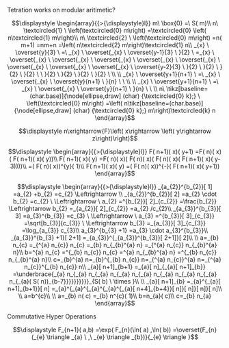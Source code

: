 Tetration works on modular aritimetic?

$$\displaystyle  \begin{array}{{>{\displaystyle}l}}
m\ \box{0} =\ S( m)\\
n\ \textcircled{1} \ \left(\textcircled{0} m\right) =\textcircled{0} \left( n\textcircled{1} m\right)\\
n\ \textcircled{2} \ \left(\textcircled{0} m\right) =n( m+1) =nm+n =\left( n\textcircled{2} m\right)\textcircled{1} n\\
_{x} \ \overset{y}{3} \ =\ _{x} \ \overset{_{x} \ \overset{y-1}{3} \ }{2} \ =_{x} \ \overset{_{x} \ \overset{_{x} \ \overset{_{x} \ \overset{_{x} \ \overset{_{x} \ \overset{_{x} \ \overset{_{x} \ \overset{_{x} \ \overset{y-2}{3} \ }{2} \ }{2} \ }{2} \ }{2} \ \ }{2} \ }{2} \ }{2} \ }{2} \ \\
\\
_{x} \ \overset{y+1}{n+1} \ =\ _{x} \ \overset{_{x} \ \overset{y}{n+1} \ }{n} \ \ \\
\\
_{x} \ \overset{y+1}{n+1} \ =\ _{x} \ \overset{_{x} \ \overset{y}{n+1} \ }{n} \ \ \\
n\ \tikz[baseline=(char.base)]{\node[ellipse,draw] (char) {\textcircled{0} k};}
\ \left(\textcircled{0} m\right) =\left( n\tikz[baseline=(char.base)]{\node[ellipse,draw] (char) {\textcircled{0} k};}
m\right)\textcircled{k} n
\end{array}$$



$$\displaystyle n\xrightarrow{F}\left( x\rightarrow \left( y\rightarrow z\right)\right)$$

$$\displaystyle  \begin{array}{{>{\displaystyle}l}}
F( n+1)( x)( y+1) =F( n)( x)( F( n+1)( x)( y))\\
F( n+1)( x)( y) =F( n)( x)( F( n)( x)( F( n)( x)( F( n+1)( x)( y-3))))\\
=( F( n)( x))^{y}( 1)\\
F( n+1)( x)( y) =( F( n)( x))^{-}( F( n+1)( x)( y+1))
\end{array}$$





$$\displaystyle  \begin{array}{{>{\displaystyle}l}}
_{a_{2}}^{b_{2}}[ 1] =a_{2} +b_{2} =c_{2} \Leftrightarrow \\
_{a_{2}}^{b_{2}}[ 2] =a_{2} \cdot b_{2} =c_{2} \ \Leftrightarrow \ a_{2} =^{b_{2}}[ 2]_{c_{2}} =\frac{b_{2}} \Leftrightarrow b_{2} =_{a_{2}}[ 2]_{c_{2}} =a_{2} /c_{2}\\
_{a_{3}}^{b_{3}}[ 3] =a_{3}^{b_{3}} =c_{3} \ \Leftrightarrow \ a_{3} =^{b_{3}}[ 3]_{c_{3}} =\sqrt[b_{3}]{c_{3}} \ \Leftrightarrow b_{3} =_{a_{3}}[ 3]_{c_{3}} =\log_{a_{3}} c_{3}\\
a_{3}^{b_{3} +1} =a_{3} \cdot a_{3}^{b_{3}}\\
_{a_{3}}^{b_{3} +1}[ 2+1] =_{a_{3}}^{_{a_{3}}^{b_{3}}[ 2+1]}[ 2]\\
\\
a=_{b} n_{c} =_{^{a} n_{c}} n_{c} =_{b} n_{_{b}^{a} n} =_{^{a} n_{c}} n_{_{b}^{a} n}\\
b=^{a} n_{c} =^{_{b} n_{c}} n_{c} =^{a} n_{_{b}^{a} n} =^{_{b} n_{c}} n_{_{b}^{a} n}\\
c=_{b}^{a} n=_{b}^{_{b} n_{c}} n=_{^{a} n_{c}}^{a} n=_{^{a} n_{c}}^{_{b} n_{c}} n\\
_{a}[ n+1]_{b+1} =_{a}[ n]_{_{a}[ n+1]_{b}} =\underbrace{_{a} n_{_{a} n_{_{a} n_{_{a} n_{_{a} n_{_{a} n_{_{a} n_{_{a} n_{_{a}( S( n))_{b-7}}}}}}}}}}_{S( b) \ \times }\\
\\
_{a}[ n+1]_{b} =_{a}^{_{a}[ n+1]_{b+1}}[ n] =_{a}^{_{a}^{_{a}^{_{a}^{_{a}[ n+4]_{b+4}}[ n]}[ n]}[ n]}[ n]\\
\\
a=b^{c}\\
\\
a=_{b} n( c) =_{b} n^{c}( 1)\\
b=n_{a}( c)\\
c=_{b} n_{a}
\end{array}$$



Commutative Hyper Operations

$$\displaystyle F_{n+1}( a,b) =\exp( F_{n}(\ln( a) ,\ln( b)) =\overset{F_{n}(_{e} \triangle _{a} \ ,\ _{e} \triangle _{b})}{_{e} \triangle }$$